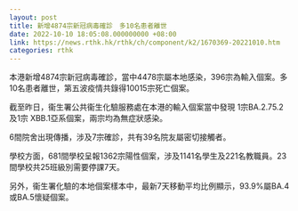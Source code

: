 ```yaml
---
layout: post
title: 新增4874宗新冠病毒確診　多10名患者離世
date: 2022-10-10 18:05:08.000000000 +08:00
link: https://news.rthk.hk/rthk/ch/component/k2/1670369-20221010.htm
categories: rthk
---
```


本港新增4874宗新冠病毒確診，當中4478宗屬本地感染，396宗為輸入個案。多10名患者離世，第五波疫情共錄得10015宗死亡個案。

截至昨日，衞生署公共衞生化驗服務處在本港的輸入個案當中發現 1宗BA.2.75.2及1宗 XBB.1亞系個案，兩宗均為無症狀感染。

6間院舍出現傳播，涉及7宗確診，共有39名院友屬密切接觸者。

學校方面，681間學校呈報1362宗陽性個案，涉及1141名學生及221名教職員。23間學校共25班級別需要停課7天。

另外，衞生署化驗的本地個案樣本中，最新7天移動平均比例顯示，93.9%屬BA.4或BA.5懷疑個案。
